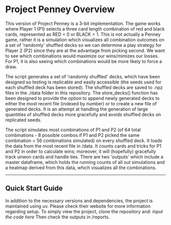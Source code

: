 # **Project Penney Overview**

This version of Project Penney is a 3-bit implementation. The game works where Player 1 (P1) selects a three card length combination of red and black cards, represented as RED = 0 or BLACK = 1.
This is not actually a Penney game, rather it is a simulation which visualizes all combination outcomes on a set of 'randomly' shuffled decks so we can determine a play strategy for Player 2 (P2) since they are at the advantage from picking second. We want to see which combinations would maximize our wins/mimizes our losses. For P1, it is also seeing which combinations would be more likely to force a draw.

The script generates a set of 'randomly shuffled' decks, which have been designed so testing is replicable and easily accessible (the seeds used for each shuffled deck has been stored). The shuffled decks are saved to .npz files in the ./data folder in this repository. The store_decks() function has been designed to provide the option to append newly generated decks to either the most recent file (indexed by number) or to create a new file of generated decks. It is an attempt at handling the generation of large quantities of shuffled decks more gracefully and avoids shuffled decks on replicated seeds.

The script simulates most combinations of P1 and P2 (of 64 total combinations - 8 possible combos if P1 and P2 picked the same combination = 56 combinations simulated) on every shuffled deck. It loads the data from the most recent file in /data. It counts cards and tricks for P1 and P2 in order to calculate wins; moreover, it will (hopefully) gracefully track unwon cards and handle ties. There are two 'outputs' which include a master dataframe, which holds the running counts of all out simulations and a heatmap derived from this data, which visualizes all the combinations.

--- 

## **Quick Start Guide**
In addition to the necessary versions and dependencies, the project is maintained using uv. Please check their website for more information regarding setup. To simply view the project, clone the repository and:
*input the code here*
Then check the outputs in /reports.
